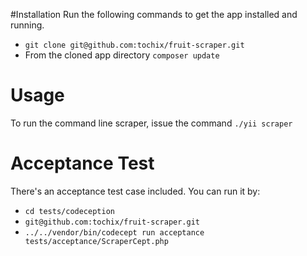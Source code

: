 #Installation
Run the following commands to get the app installed and running.

- ``` git clone git@github.com:tochix/fruit-scraper.git  ```
- From the cloned app directory ``` composer update ``` 

# Usage
To run the command line scraper, issue the command
``` ./yii scraper ```

# Acceptance Test
There's an acceptance test case included. You can run it by:
- ``` cd tests/codeception ```
- ``` git@github.com:tochix/fruit-scraper.git ```
- ``` ../../vendor/bin/codecept run acceptance tests/acceptance/ScraperCept.php ```

